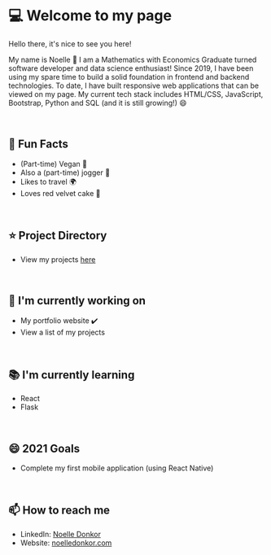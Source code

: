 # :computer: Welcome to my page 
Hello there, it's nice to see you here!

My name is Noelle :wave: I am a Mathematics with Economics Graduate turned software developer and data science enthusiast! Since 2019, I have been using my spare time to build a solid foundation in frontend and backend technologies. To date, I have built responsive web applications that can be viewed on my page. My current tech stack includes HTML/CSS, JavaScript, Bootstrap, Python and SQL (and it is still growing!) :smile:

<br>

## 💬 **Fun Facts**
- (Part-time) Vegan :seedling:
- Also a (part-time) jogger :runner:
- Likes to travel :earth_africa:
- Loves red velvet cake :cake:

<br>

## :star: **Project Directory**
- View my projects [here](https://github.com/noelledons/project-directory)

<br>

## :hammer: **I'm currently working on**
- My portfolio website :heavy_check_mark:
- View a list of my projects

<br>

## :books: **I'm currently learning**
- React 
- Flask

<br>

## 😄 **2021 Goals**
- Complete my first mobile application (using React Native)

<br>

## 📫 **How to reach me**
- LinkedIn: [Noelle Donkor](https://www.linkedin.com/in/noelle-donkor/)
- Website: [noelledonkor.com](https://wwww.noelledonkor.com)

